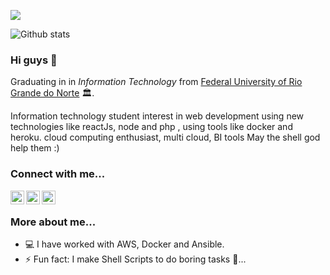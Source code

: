 ![](https://visitor-badge.glitch.me/badge?page_id=felipesergios.felipesergios)

![Github stats](https://github-readme-stats.vercel.app/api?username=felipesergios&show_icons=true&hide_border=true)

### Hi guys 👋


Graduating in in _Information Technology_ from [Federal University of Rio Grande do Norte](https://ufrn.br/) 🏛.

Information technology student
interest in web development using new technologies like reactJs, node and php , using tools like docker and heroku.
cloud computing enthusiast, multi cloud, BI tools
May the shell god help them :)

### Connect with me...

<a href="https://www.linkedin.com/in/felipesergios/">
  <img align="left" alt="Felipe  Linkdein" width="22px" src="https://cdn.jsdelivr.net/npm/simple-icons@v3/icons/linkedin.svg" />
</a>
<a href="https://github.com/felipesergios">
  <img align="left" alt="Felipe Github" width="22px" src="https://cdn.jsdelivr.net/npm/simple-icons@v3/icons/github.svg" />
</a>
<a href="https://t.me/FelipeSergio">
  <img align="left" alt="Felipe Telegram" width="22px" src="https://cdn.jsdelivr.net/npm/simple-icons@v3/icons/telegram.svg" />
</a>

<br />

### More about me...

- 💻 I have worked with AWS, Docker and Ansible.
- ⚡ Fun fact: I make Shell Scripts to do boring tasks 🤣...

